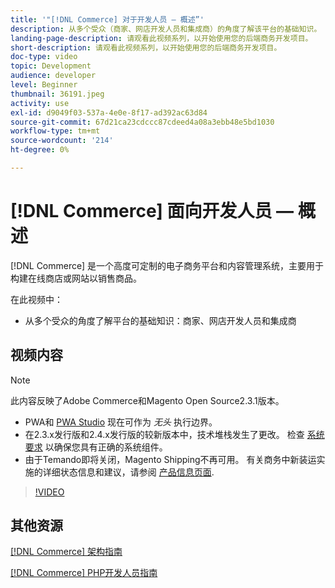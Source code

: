 ```yaml
---
title: '"[!DNL Commerce] 对于开发人员 — 概述”'
description: 从多个受众（商家、网店开发人员和集成商）的角度了解该平台的基础知识。
landing-page-description: 请观看此视频系列，以开始使用您的后端商务开发项目。
short-description: 请观看此视频系列，以开始使用您的后端商务开发项目。
doc-type: video
topic: Development
audience: developer
level: Beginner
thumbnail: 36191.jpeg
activity: use
exl-id: d9049f03-537a-4e0e-8f17-ad392ac63d84
source-git-commit: 67d21ca23cdccc87cdeed4a08a3ebb48e5bd1030
workflow-type: tm+mt
source-wordcount: '214'
ht-degree: 0%

---
```


# [!DNL Commerce] 面向开发人员 — 概述

[!DNL Commerce] 是一个高度可定制的电子商务平台和内容管理系统，主要用于构建在线商店或网站以销售商品。

在此视频中：

- 从多个受众的角度了解平台的基础知识：商家、网店开发人员和集成商

## 视频内容

>[!NOTE]
>
>此内容反映了Adobe Commerce和Magento Open Source2.3.1版本。
>
>- PWA和 [PWA Studio](https://developer.adobe.com/commerce/pwa-studio/) 现在可作为 _无头_ 执行边界。
>- 在2.3.x发行版和2.4.x发行版的较新版本中，技术堆栈发生了更改。 检查 [系统要求](https://experienceleague.adobe.com/docs/commerce-operations/installation-guide/system-requirements.html) 以确保您具有正确的系统组件。
>- 由于Temando即将关闭，Magento Shipping不再可用。 有关商务中新装运实施的详细状态信息和建议，请参阅 [产品信息页面](https://business.adobe.com/products/magento/shipping.html).



>[!VIDEO](https://video.tv.adobe.com/v/36191?quality=12&learn=on)

## 其他资源

[[!DNL Commerce] 架构指南](https://developer.adobe.com/commerce/php/architecture/)

[[!DNL Commerce] PHP开发人员指南](https://developer.adobe.com/commerce/php/development/)
